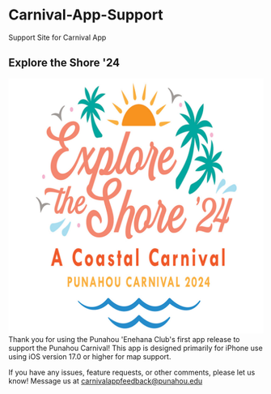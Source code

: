 # Carnival-App-Support
Support Site for Carnival App
## Explore the Shore '24
![Explore the Shore Logo](images/exploretheshore.jpg)
Thank you for using the Punahou 'Enehana Club's first app release to support the Punahou Carnival!
This app is designed primarily for iPhone use using iOS version 17.0 or higher for map support.

If you have any issues, feature requests, or other comments, please let us know!
Message us at carnivalappfeedback@punahou.edu

